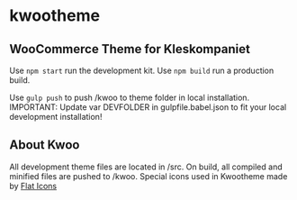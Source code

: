 # kwootheme
WooCommerce Theme for Kleskompaniet
-

Use `npm start` run the development kit.
Use `npm build` run a production build.

Use `gulp push` to push /kwoo to theme folder in local installation. 
IMPORTANT: Update var DEVFOLDER in gulpfile.babel.json to fit your local development installation!

## About Kwoo
All development theme files are located in /src. On build, all compiled and minified files are pushed to /kwoo.
Special icons used in Kwootheme made by [Flat Icons](https://www.flaticon.com/authors/flat-icons)